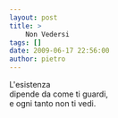 ```yaml
---
layout: post
title: >
    Non Vedersi
tags: []
date: 2009-06-17 22:56:00
author: pietro
---
```

L'esistenza<br/>dipende da come ti guardi,<br/>e ogni tanto non ti vedi.
